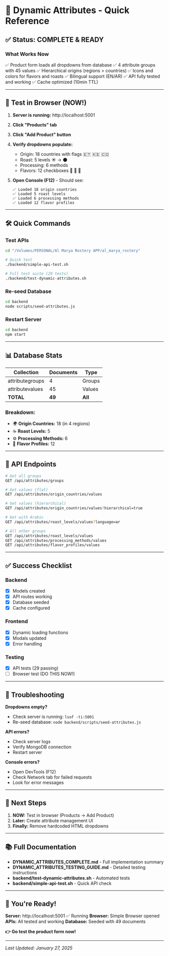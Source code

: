 # 🚀 Dynamic Attributes - Quick Reference

## ✅ Status: COMPLETE & READY

### What Works Now
✅ Product form loads all dropdowns from database
✅ 4 attribute groups with 45 values
✅ Hierarchical origins (regions > countries)
✅ Icons and colors for flavors and roasts
✅ Bilingual support (EN/AR)
✅ API fully tested and working
✅ Cache optimized (10min TTL)

---

## 🧪 Test in Browser (NOW!)

1. **Server is running:** http://localhost:5001
2. **Click "Products" tab**
3. **Click "Add Product" button**
4. **Verify dropdowns populate:**
   - Origin: 18 countries with flags 🇪🇹 🇰🇪 🇨🇴
   - Roast: 5 levels ☀️ → 🌑
   - Processing: 6 methods
   - Flavors: 12 checkboxes 🍓 🌰 🍫

5. **Open Console (F12)** - Should see:
   ```
   ✅ Loaded 18 origin countries
   ✅ Loaded 5 roast levels
   ✅ Loaded 6 processing methods
   ✅ Loaded 12 flavor profiles
   ```

---

## 🛠️ Quick Commands

### Test APIs
```bash
cd "/Volumes/PERSONAL/Al Marya Rostery APP/al_marya_rostery"

# Quick test
./backend/simple-api-test.sh

# Full test suite (29 tests)
./backend/test-dynamic-attributes.sh
```

### Re-seed Database
```bash
cd backend
node scripts/seed-attributes.js
```

### Restart Server
```bash
cd backend
npm start
```

---

## 📊 Database Stats

| Collection | Documents | Type |
|------------|-----------|------|
| attributegroups | 4 | Groups |
| attributevalues | 45 | Values |
| **TOTAL** | **49** | **All** |

### Breakdown:
- 🌍 **Origin Countries:** 18 (in 4 regions)
- ☕ **Roast Levels:** 5
- ⚙️ **Processing Methods:** 6
- 🍓 **Flavor Profiles:** 12

---

## 🎯 API Endpoints

```bash
# Get all groups
GET /api/attributes/groups

# Get values (flat)
GET /api/attributes/origin_countries/values

# Get values (hierarchical)
GET /api/attributes/origin_countries/values?hierarchical=true

# Get with Arabic
GET /api/attributes/roast_levels/values?language=ar

# All other groups
GET /api/attributes/roast_levels/values
GET /api/attributes/processing_methods/values
GET /api/attributes/flavor_profiles/values
```

---

## ✅ Success Checklist

### Backend
- [x] Models created
- [x] API routes working
- [x] Database seeded
- [x] Cache configured

### Frontend
- [x] Dynamic loading functions
- [x] Modals updated
- [x] Error handling

### Testing
- [x] API tests (29 passing)
- [ ] Browser test (DO THIS NOW!)

---

## 🐛 Troubleshooting

**Dropdowns empty?**
- Check server is running: `lsof -ti:5001`
- Re-seed database: `node backend/scripts/seed-attributes.js`

**API errors?**
- Check server logs
- Verify MongoDB connection
- Restart server

**Console errors?**
- Open DevTools (F12)
- Check Network tab for failed requests
- Look for error messages

---

## 📝 Next Steps

1. **NOW:** Test in browser (Products → Add Product)
2. **Later:** Create attribute management UI
3. **Finally:** Remove hardcoded HTML dropdowns

---

## 📚 Full Documentation

- **DYNAMIC_ATTRIBUTES_COMPLETE.md** - Full implementation summary
- **DYNAMIC_ATTRIBUTES_TESTING_GUIDE.md** - Detailed testing instructions
- **backend/test-dynamic-attributes.sh** - Automated tests
- **backend/simple-api-test.sh** - Quick API check

---

## 🎉 You're Ready!

**Server:** http://localhost:5001 ✅ Running
**Browser:** Simple Browser opened
**APIs:** All tested and working
**Database:** Seeded with 49 documents

**👉 Go test the product form now!**

---

*Last Updated: January 27, 2025*

